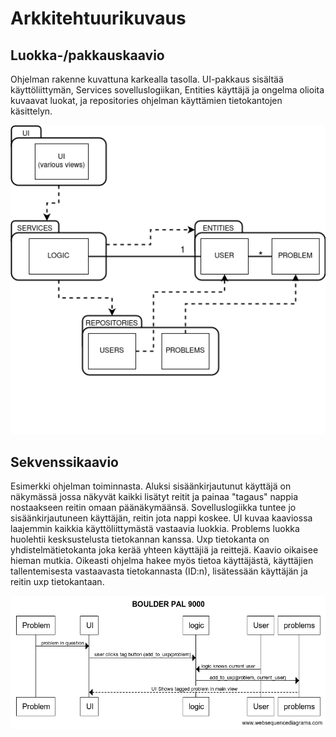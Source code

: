 # Arkkitehtuurikuvaus

## Luokka-/pakkauskaavio
Ohjelman rakenne kuvattuna karkealla tasolla. UI-pakkaus sisältää käyttöliittymän,
Services sovelluslogiikan, Entities käyttäjä ja ongelma olioita kuvaavat luokat, ja repositories ohjelman käyttämien tietokantojen käsittelyn.

![luokkakaavio](./img/luokkakaavio.png)

## Sekvenssikaavio
Esimerkki ohjelman toiminnasta. Aluksi sisäänkirjautunut käyttäjä on näkymässä jossa näkyvät kaikki lisätyt reitit ja painaa "tagaus" nappia nostaakseen reitin omaan päänäkymäänsä.
Sovelluslogiikka tuntee jo sisäänkirjautuneen käyttäjän, reitin jota nappi koskee. UI kuvaa kaaviossa laajemmin kaikkia käyttöliittymästä vastaavia luokkia.
Problems luokka huolehtii kesksustelusta tietokannan kanssa. Uxp tietokanta on yhdistelmätietokanta joka kerää yhteen käyttäjiä ja reittejä.
Kaavio oikaisee hieman mutkia. Oikeasti ohjelma hakee myös tietoa käyttäjästä, käyttäjien tallentemisesta vastaavasta tietokannasta (ID:n), lisätessään käyttäjän ja reitin uxp tietokantaan.

![Sekvenssikaavio](./img/sekvenssikaavio.png)
